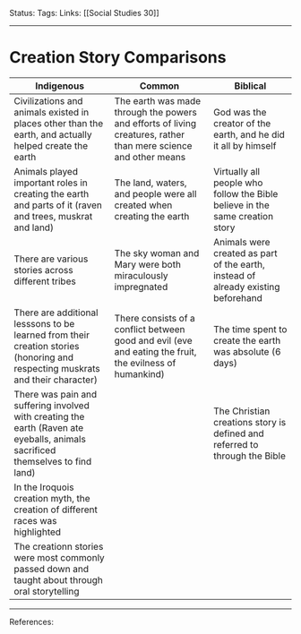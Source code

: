 Status:
Tags:
Links: [[Social Studies 30]]
___
# Creation Story Comparisons
| Indigenous                                                                                                                     | Common                                                                                                          | Biblical                                                                          |
| ------------------------------------------------------------------------------------------------------------------------------ | --------------------------------------------------------------------------------------------------------------- | --------------------------------------------------------------------------------- |
| Civilizations and animals existed in places other than the earth, and actually helped create the earth                         | The earth was made through the powers and efforts of living creatures, rather than mere science and other means | God was the creator of the earth, and he did it all by himself                    |
| Animals played important roles in creating the earth and parts of it (raven and trees, muskrat and land)                       | The land, waters, and people were all created when creating the earth                                           | Virtually all people who follow the Bible believe in the same creation story      |
| There are various stories across different tribes                                                                              | The sky woman and Mary were both miraculously impregnated                                                       | Animals were created as part of the earth, instead of already existing beforehand |
| There are additional lesssons to be learned from their creation stories (honoring and respecting muskrats and their character) | There consists of a conflict between good and evil (eve and eating the fruit, the evilness of humankind)        | The time spent to create the earth was absolute (6 days)                          |
| There was pain and suffering involved with creating the earth (Raven ate eyeballs, animals sacrificed themselves to find land) |                                                                                                                 | The Christian creations story is defined and referred to through the Bible        |
| In the Iroquois creation myth, the creation of different races was highlighted                                                 |                                                                                                                 |                                                                                   |
| The creationn stories were most commonly passed down and taught about through oral storytelling                                |                                                                                                                 |                                                                                   |
___
References:
